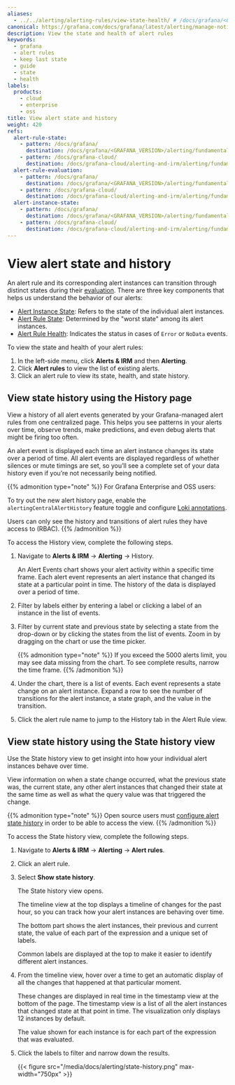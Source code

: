 ```yaml
---
aliases:
  - ../../alerting/alerting-rules/view-state-health/ # /docs/grafana/<GRAFANA_VERSION>/alerting/alerting-rules/view-state-health
canonical: https://grafana.com/docs/grafana/latest/alerting/manage-notifications/view-state-health/
description: View the state and health of alert rules
keywords:
  - grafana
  - alert rules
  - keep last state
  - guide
  - state
  - health
labels:
  products:
    - cloud
    - enterprise
    - oss
title: View alert state and history
weight: 420
refs:
  alert-rule-state:
    - pattern: /docs/grafana/
      destination: /docs/grafana/<GRAFANA_VERSION>/alerting/fundamentals/alert-rule-evaluation/state-and-health/#alert-rule-state
    - pattern: /docs/grafana-cloud/
      destination: /docs/grafana-cloud/alerting-and-irm/alerting/fundamentals/alert-rule-evaluation/state-and-health/#alert-rule-state
  alert-rule-evaluation:
    - pattern: /docs/grafana/
      destination: /docs/grafana/<GRAFANA_VERSION>/alerting/fundamentals/alert-rule-evaluation/
    - pattern: /docs/grafana-cloud/
      destination: /docs/grafana-cloud/alerting-and-irm/alerting/fundamentals/alert-rule-evaluation/
  alert-instance-state:
    - pattern: /docs/grafana/
      destination: /docs/grafana/<GRAFANA_VERSION>/alerting/fundamentals/alert-rule-evaluation/state-and-health/#alert-instance-state
    - pattern: /docs/grafana-cloud/
      destination: /docs/grafana-cloud/alerting-and-irm/alerting/fundamentals/alert-rule-evaluation/state-and-health/#alert-instance-state
---
```


# View alert state and history

An alert rule and its corresponding alert instances can transition through distinct states during their [evaluation](ref:alert-rule-evaluation). There are three key components that helps us understand the behavior of our alerts:

- [Alert Instance State](ref:alert-instance-state): Refers to the state of the individual alert instances.
- [Alert Rule State](ref:alert-rule-state): Determined by the "worst state" among its alert instances.
- [Alert Rule Health](ref:alert-rule-health): Indicates the status in cases of `Error` or `NoData` events.

To view the state and health of your alert rules:

1. In the left-side menu, click **Alerts & IRM** and then **Alerting**.
1. Click **Alert rules** to view the list of existing alerts.
1. Click an alert rule to view its state, health, and state history.

## View state history using the History page

View a history of all alert events generated by your Grafana-managed alert rules from one centralized page. This helps you see patterns in your alerts over time, observe trends, make predictions, and even debug alerts that might be firing too often.

An alert event is displayed each time an alert instance changes its state over a period of time. All alert events are displayed regardless of whether silences or mute timings are set, so you’ll see a complete set of your data history even if you’re not necessarily being notified.

{{% admonition type="note" %}}
For Grafana Enterprise and OSS users:

To try out the new alert history page, enable the `alertingCentralAlertHistory` feature toggle and configure [Loki annotations](https://grafana.com/docs/grafana/<GRAFANA_VERSION>/alerting/set-up/configure-alert-state-history/).

Users can only see the history and transitions of alert rules they have access to (RBAC).
{{% /admonition %}}

To access the History view, complete the following steps.

1. Navigate to **Alerts & IRM** -> **Alerting** -> History.

   An Alert Events chart shows your alert activity within a specific time frame. Each alert event represents an alert instance that changed its state at a particular point in time. The history of the data is displayed over a period of time.

1. Filter by labels either by entering a label or clicking a label of an instance in the list of events.
1. Filter by current state and previous state by selecting a state from the drop-down or by clicking the states from the list of events.
Zoom in by dragging on the chart or use the time picker.

   {{% admonition type="note" %}}
If you exceed the 5000 alerts limit, you may see data missing from the chart. To see complete results, narrow the time frame.
{{% /admonition %}}

1. Under the chart, there is a list of events. Each event represents a state change on an alert instance. Expand a row to see the number of transitions for the alert instance, a state graph, and the value in the transition.
1. Click the alert rule name to jump to the History tab in the Alert Rule view.

## View state history using the State history view

Use the State history view to get insight into how your individual alert instances behave over time.

View information on when a state change occurred, what the previous state was, the current state, any other alert instances that changed their state at the same time as well as what the query value was that triggered the change.

{{% admonition type="note" %}}
Open source users must [configure alert state history](/docs/grafana/latest/alerting/set-up/configure-alert-state-history/) in order to be able to access the view.
{{% /admonition %}}

To access the State history view, complete the following steps.

1. Navigate to **Alerts & IRM** -> **Alerting** -> **Alert rules**.
1. Click an alert rule.
1. Select **Show state history**.

   The State history view opens.

   The timeline view at the top displays a timeline of changes for the past hour, so you can track how your alert instances are behaving over time.

   The bottom part shows the alert instances, their previous and current state, the value of each part of the expression and a unique set of labels.

   Common labels are displayed at the top to make it easier to identify different alert instances.

1. From the timeline view, hover over a time to get an automatic display of all the changes that happened at that particular moment.

   These changes are displayed in real time in the timestamp view at the bottom of the page. The timestamp view is a list of all the alert instances that changed state at that point in time. The visualization only displays 12 instances by default.

   The value shown for each instance is for each part of the expression that was evaluated.

1. Click the labels to filter and narrow down the results.

   {{< figure src="/media/docs/alerting/state-history.png" max-width="750px" >}}
